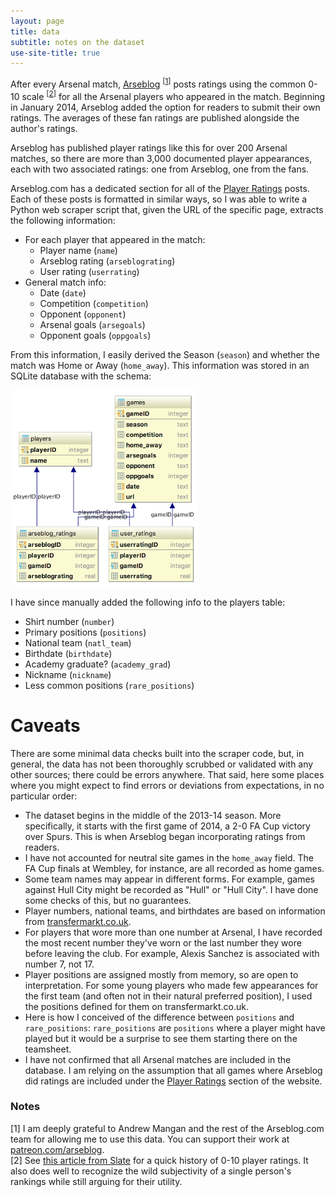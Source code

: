 ```yaml
---
layout: page
title: data
subtitle: notes on the dataset
use-site-title: true
---
```

After every Arsenal match, [Arseblog](https://news.arseblog.com/category/players/player-ratings/) <sup>[<a href="#n1">1</a>]</sup> posts ratings using the common 0-10 scale <sup>[<a href="#n2">2</a>]</sup> for all the Arsenal players who appeared in the match. Beginning in January 2014, Arseblog added the option for readers to submit their own ratings. The averages of these fan ratings are published alongside the author's ratings.

Arseblog has published player ratings like this for over 200 Arsenal matches, so there are more than 3,000 documented player appearances, each with two associated ratings: one from Arseblog, one from the fans.

Arseblog.com has a dedicated section for all of the [Player Ratings](https://news.arseblog.com/category/players/player-ratings/) posts. Each of these posts is formatted in similar ways, so I was able to write a Python web scraper script that, given the URL of the specific page, extracts the following information:
- For each player that appeared in the match:
    - Player name (`name`)
    - Arseblog rating (`arseblograting`)
    - User rating (`userrating`)
- General match info:
    - Date (`date`)
    - Competition (`competition`)
    - Opponent (`opponent`)
    - Arsenal goals (`arsegoals`)
    - Opponent goals (`oppgoals`)

From this information, I easily derived the Season (`season`) and whether the match was Home or Away (`home_away`).
This information was stored in an SQLite database with the schema:

![database schema](/img/db_schema.png)

I have since manually added the following info to the players table:
- Shirt number (`number`)
- Primary positions (`positions`)
- National team (`natl_team`)
- Birthdate (`birthdate`)
- Academy graduate? (`academy_grad`)
- Nickname (`nickname`)
- Less common positions (`rare_positions`)

# Caveats
There are some minimal data checks built into the scraper code, but, in general, the data has not been thoroughly scrubbed or validated with any other sources; there could be errors anywhere. That said, here some places where you might expect to find errors or deviations from expectations, in no particular order:
- The dataset begins in the middle of the 2013-14 season. More specifically, it starts with the first game of 2014, a 2-0 FA Cup victory over Spurs. This is when Arseblog began incorporating ratings from readers.
- I have not accounted for neutral site games in the `home_away` field. The FA Cup finals at Wembley, for instance, are all recorded as home games.
- Some team names may appear in different forms. For example, games against Hull City might be recorded as "Hull" or "Hull City". I have done some checks of this, but no guarantees.
- Player numbers, national teams, and birthdates are based on information from [transfermarkt.co.uk](https://www.transfermarkt.co.uk/fc-arsenal/startseite/verein/11/saison_id/2017).
- For players that wore more than one number at Arsenal, I have recorded the most recent number they've worn or the last number they wore before leaving the club. For example, Alexis Sanchez is associated with number 7, not 17.
- Player positions are assigned mostly from memory, so are open to interpretation. For some young players who made few appearances for the first team (and often not in their natural preferred position), I used the positions defined for them on transfermarkt.co.uk.
- Here is how I conceived of the difference between `positions` and `rare_positions`: `rare_positions` are `positions` where a player might have played but it would be a surprise to see them starting there on the teamsheet.
- I have not confirmed that all Arsenal matches are included in the database. I am relying on the assumption that all games where Arseblog did ratings are included under the [Player Ratings](https://news.arseblog.com/category/players/player-ratings/) section of the website.

### Notes
<a name="n1">[1]</a> I am deeply grateful to Andrew Mangan and the rest of the Arseblog.com team for allowing me to use this data. You can support their work at <a href="https://www.patreon.com/arseblog" target="_blank">patreon.com/arseblog</a>.<br/>
<a name="n2">[2]</a> See <a href="http://www.slate.com/articles/sports/sports_nut/2011/09/lionel_messi_goes_to_11.html" target="_blank">this article from Slate</a> for a quick history of 0-10 player ratings. It also does well to recognize the wild subjectivity of a single person's rankings while still arguing for their utility.</p>
